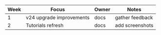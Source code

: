 | Week | Focus | Owner | Notes |
|---|---|---|---|
| 1 | v24 upgrade improvements | docs | gather feedback |
| 2 | Tutorials refresh | docs | add screenshots |